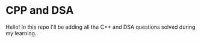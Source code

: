 # CPP and DSA
Hello! In this repo I'll be adding all the C++ and DSA questions solved during my learning.



